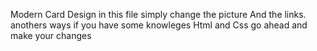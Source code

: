 Modern Card Design
in this file simply change the picture
And the links.
anothers ways if you have some knowleges
Html and Css go ahead and make your changes
